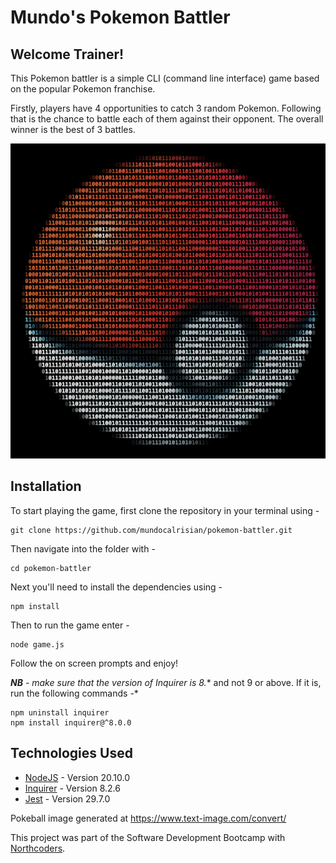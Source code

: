 # Mundo's Pokemon Battler

## Welcome Trainer!

This Pokemon battler is a simple CLI (command line interface) game based on the popular Pokemon franchise.

Firstly, players have 4 opportunities to catch 3 random Pokemon. Following that is the chance to battle each of them against their opponent. The overall winner is the best of 3 battles.

![pokeball](/assets/pokeball.png)

## Installation

To start playing the game, first clone the repository in your terminal using - 

    git clone https://github.com/mundocalrisian/pokemon-battler.git

Then navigate into the folder with - 

    cd pokemon-battler

Next you'll need to install the dependencies using - 

    npm install

Then to run the game enter -  

    node game.js

Follow the on screen prompts and enjoy!

***NB*** *- make sure that the version of Inquirer is 8.** and not 9 or above. If it is, run the following commands -* 

    npm uninstall inquirer
    npm install inquirer@^8.0.0

## Technologies Used

- [NodeJS](https://nodejs.org/en) - Version 20.10.0
- [Inquirer](https://www.npmjs.com/package/inquirer) - Version 8.2.6
- [Jest](https://jestjs.io/) - Version 29.7.0

Pokeball image generated at https://www.text-image.com/convert/

This project was part of the Software Development Bootcamp with [Northcoders](https://northcoders.com/our-courses/coding-bootcamp).



